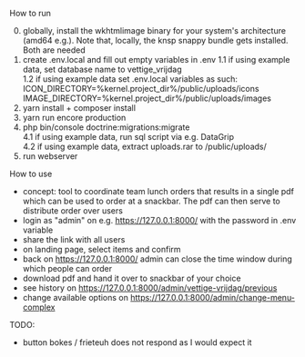 How to run

0. globally, install the wkhtmlimage binary for your system's architecture (amd64 e.g.). Note that, locally, the knsp snappy bundle gets installed. Both are needed
1. create .env.local and fill out empty variables in .env 
1.1 if using example data, set database name to vettige_vrijdag\
1.2 if using example data set .env.local variables as such:
ICON_DIRECTORY=%kernel.project_dir%/public/uploads/icons
IMAGE_DIRECTORY=%kernel.project_dir%/public/uploads/images
2. yarn install + composer install
3. yarn run encore production
4. php bin/console doctrine:migrations:migrate\
4.1 if using example data, run sql script via e.g. DataGrip\
4.2 if using example data, extract uploads.rar to /public/uploads/
5. run webserver

How to use

- concept: tool to coordinate team lunch orders that results in a single pdf which can be used to order at a snackbar. The pdf can then serve to distribute order over users
- login as "admin" on e.g. https://127.0.0.1:8000/ with the password in .env variable
- share the link with all users
- on landing page, select items and confirm
- back on https://127.0.0.1:8000/ admin can close the time window during which people can order
- download pdf and hand it over to snackbar of your choice
- see history on https://127.0.0.1:8000/admin/vettige-vrijdag/previous
- change available options on https://127.0.0.1:8000/admin/change-menu-complex

TODO:
- button bokes / frieteuh does not respond as I would expect it
